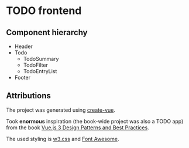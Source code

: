 # TODO frontend

## Component hierarchy

- Header
- Todo
    - TodoSummary
    - TodoFilter
    - TodoEntryList
- Footer

## Attributions

The project was generated using [create-vue](https://github.com/vuejs/create-vue).

Took **enormous** inspiration (the book-wide project was also a TODO app) from the
book [Vue.js 3 Design Patterns and Best Practices](https://www.amazon.com/Vue-js-Design-Patterns-Best-Practices/dp/1803238070).

The used styling is [w3.css](https://www.w3schools.com/w3css/) and [Font Awesome](https://fontawesome.com/).